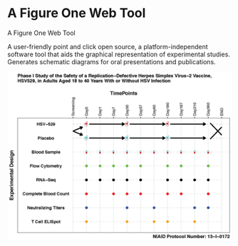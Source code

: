 # A Figure One Web Tool


A Figure One Web Tool

A user-friendly point and click open source, a platform-independent software tool that aids the graphical representation of experimental studies. Generates schematic diagrams for oral presentations and publications.

<img src="https://github.com/foocheung/figureone/blob/master/www/template2.png">
